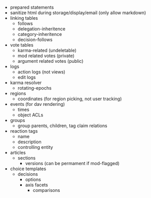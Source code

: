 - prepared statements
- sanitize html during storage/display/email (only allow markdown)
- linking tables
	- follows
	- delegation-inheritence
	- category-inheritence
	- decision-follows
- vote tables
	- karma-related (undeletable)
	- mod related votes (private)
	- argument related votes (public)
- logs
	- action logs (not views)
	- edit logs
- karma resolver
	- rotating-epochs
- regions
	- coordinates (for region picking, not user tracking)
- events (for dav rendering)
	- times
	- object ACLs
- groups
	- group parents, children, tag claim relations
- reaction tags
	- name
	- description
	- controlling entity
- articles
	- sections
		- versions (can be permament if mod-flagged)
- choice templates
	- decisions
		- options
		- axis facets
			- comparisons